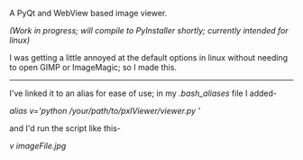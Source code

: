 A PyQt and WebView based image viewer.

*(Work in progress; will compile to PyInstaller shortly; currently intended for linux)*


I was getting a little annoyed at the default options in linux without needing to open GIMP or ImageMagic; so I made this.

______________________________

I've linked it to an alias for ease of use; in my *.bash_aliases* file I added-

*alias v='python /your/path/to/pxlViewer/viewer.py '*

and I'd run the script like this-

*v imageFile.jpg*

